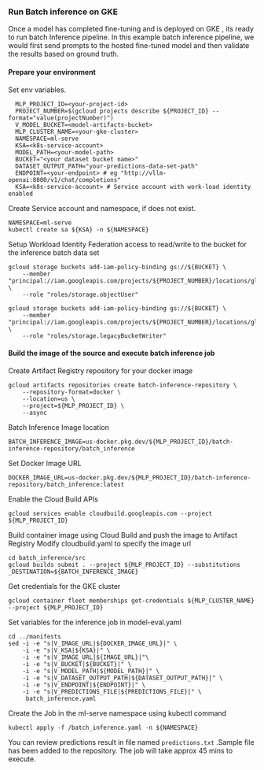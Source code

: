 ### Run Batch inference on GKE

Once a model has completed fine-tuning and is deployed on GKE , its ready to run batch Inference pipeline.
In this example batch inference pipeline, we would first send prompts to the hosted fine-tuned model and then validate the results based on ground truth.

#### Prepare your environment


Set env variables.

```
  MLP_PROJECT_ID=<your-project-id>
  PROJECT_NUMBER=$(gcloud projects describe ${PROJECT_ID} --format="value(projectNumber)")
  V_MODEL_BUCKET=<model-artifacts-bucket>
  MLP_CLUSTER_NAME=<your-gke-cluster>
  NAMESPACE=ml-serve
  KSA=<k8s-service-account>
  MODEL_PATH=<your-model-path>
  BUCKET="<your dataset bucket name>"
  DATASET_OUTPUT_PATH="your-predictions-data-set-path"
  ENDPOINT=<your-endpoint> # eg "http://vllm-openai:8000/v1/chat/completions"
  KSA=<k8s-service-account> # Service account with work-load identity enabled
```

Create Service account and namespace, if does not exist.

```
NAMESPACE=ml-serve
kubectl create sa ${KSA} -n ${NAMESPACE}
```

Setup Workload Identity Federation access to read/write to the bucket for the inference batch data set

```
gcloud storage buckets add-iam-policy-binding gs://${BUCKET} \
    --member "principal://iam.googleapis.com/projects/${PROJECT_NUMBER}/locations/global/workloadIdentityPools/${MLP_PROJECT_ID}.svc.id.goog/subject/ns/${NAMESPACE}/sa/${KSA}" \
    --role "roles/storage.objectUser"
```

```
gcloud storage buckets add-iam-policy-binding gs://${BUCKET} \
    --member "principal://iam.googleapis.com/projects/${PROJECT_NUMBER}/locations/global/workloadIdentityPools/${MLP_PROJECT_ID}.svc.id.goog/subject/ns/${NAMESPACE}/sa/${KSA}" \
    --role "roles/storage.legacyBucketWriter"
```

#### Build the image of the source and execute batch inference job

Create Artifact Registry repository for your docker image

```
gcloud artifacts repositories create batch-inference-repository \
    --repository-format=docker \
    --location=us \
    --project=${MLP_PROJECT_ID} \
    --async
```

Batch Inference Image location

```
BATCH_INFERENCE_IMAGE=us-docker.pkg.dev/${MLP_PROJECT_ID}/batch-inference-repository/batch_inference
```

Set Docker Image URL

```
DOCKER_IMAGE_URL=us-docker.pkg.dev/${MLP_PROJECT_ID}/batch-inference-repository/batch_inference:latest
```

Enable the Cloud Build APIs

```
gcloud services enable cloudbuild.googleapis.com --project ${MLP_PROJECT_ID}
```

Build container image using Cloud Build and push the image to Artifact Registry Modify cloudbuild.yaml to specify the image url

```
cd batch_inference/src
gcloud builds submit . --project ${MLP_PROJECT_ID} --substitutions _DESTINATION=${BATCH_INFERENCE_IMAGE}
```

Get credentials for the GKE cluster

```
gcloud container fleet memberships get-credentials ${MLP_CLUSTER_NAME} --project ${MLP_PROJECT_ID}
```

Set variables for the inference job in model-eval.yaml

```
cd ../manifests
sed -i -e "s|V_IMAGE_URL|${DOCKER_IMAGE_URL}|" \
    -i -e "s|V_KSA|${KSA}|" \
    -i -e "s|V_IMAGE_URL|${IMAGE_URL}|"\
    -i -e "s|V_BUCKET|${BUCKET}|" \
    -i -e "s|V_MODEL_PATH|${MODEL_PATH}|" \
    -i -e "s|V_DATASET_OUTPUT_PATH|${DATASET_OUTPUT_PATH}|" \
    -i -e "s|V_ENDPOINT|${ENDPOINT}|" \
    -i -e "s|V_PREDICTIONS_FILE|${PREDICTIONS_FILE}|" \
     batch_inference.yaml
```

Create the Job in the ml-serve namespace using kubectl command

```
kubectl apply -f /batch_inference.yaml -n ${NAMESPACE}
```

You can review predictions result in file named `predictions.txt` .Sample file has been added to the repository.
The job will take approx 45 mins to execute.